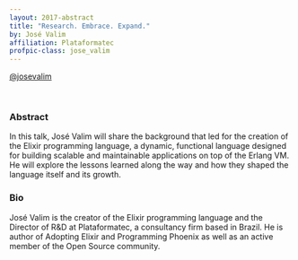 ```yaml
---
layout: 2017-abstract
title: "Research. Embrace. Expand."
by: José Valim
affiliation: Plataformatec
profpic-class: jose_valim
---
```


[@josevalim](https://twitter.com/josevalim)

<br/>

### Abstract


In this talk, José Valim will share the background that led for the creation of
the Elixir programming language, a dynamic, functional language designed for
building scalable and maintainable applications on top of the Erlang VM. He will
explore the lessons learned along the way and how they shaped the language
itself and its growth.

### Bio

José Valim is the creator of the Elixir programming language and the Director of
R&D at Plataformatec, a consultancy firm based in Brazil. He is author of
Adopting Elixir and Programming Phoenix as well as an active member of the Open
Source community.
